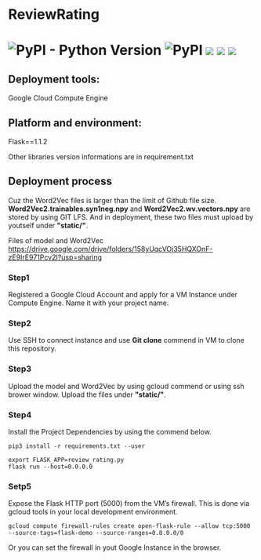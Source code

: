 # ReviewRating

![PyPI - Python Version](https://img.shields.io/pypi/pyversions/Django)
![PyPI](https://img.shields.io/pypi/v/pip)
![](https://img.shields.io/badge/flask-1.1.2-brightgreen)
![](https://img.shields.io/badge/ubuntu-18.0.4-orange)
![](https://img.shields.io/badge/Google%20Cloud-Compute%20Engine-red)
=======
## Deployment tools:  
Google Cloud Compute Engine
## Platform and environment: 
Flask==1.1.2


Other libraries version informations are in requirement.txt

## Deployment process
Cuz the Word2Vec files is larger than the limit of Github file size. 
**Word2Vec2.trainables.syn1neg.npy** and **Word2Vec2.wv.vectors.npy** are stored by using GIT LFS. And in deployment, these two files must upload by youtself under **"static/"**.

Files of model and Word2Vec
https://drive.google.com/drive/folders/158yUqcVOj35HQXOnF-zE9IrE971Pcv2I?usp=sharing

### Step1
Registered a Google Cloud Account and apply for a VM Instance under Compute Engine. Name it with your project name.

### Step2
Use SSH to connect instance and use **Git clone** commend in VM to clone this repository.

### Step3
Upload the model and Word2Vec by using gcloud commend or using ssh brower window. Upload the files under **"static/"**.

### Step4
Install the Project Dependencies by using the commend below.
```
pip3 install -r requirements.txt --user
```
```
export FLASK_APP=review_rating.py
flask run --host=0.0.0.0
```

### Setp5
Expose the Flask HTTP port (5000) from the VM’s firewall. This is done via gcloud tools in your local development environment.
```
gcloud compute firewall-rules create open-flask-rule --allow tcp:5000 --source-tags=flask-demo --source-ranges=0.0.0.0/0
```
Or you can set the firewall in yout Google Instance in the browser.

